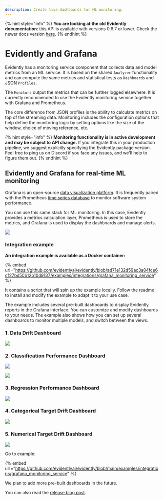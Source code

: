 ```yaml
---
description: Create live dashboards for ML monitoring.
---
```


{% hint style="info" %}
**You are looking at the old Evidently documentation**: this API is available with versions 0.6.7 or lower. Check the newer docs version [here](https://docs.evidentlyai.com/introduction).
{% endhint %}

# Evidently and Grafana

Evidently has a monitoring service component that collects data and model metrics from an ML service. It is based on the shared `Analyzer` functionality and can compute the same metrics and statistical tests as `Dashboards` and JSON `Profiles`.

The `Monitors` output the metrics that can be further logged elsewhere. It is currently recommended to use the Evidently monitoring service together with Grafana and Prometheus.

The core difference from JSON profiles is the ability to calculate metrics on top of the streaming data. Monitoring includes the configuration options that help define the monitoring logic by setting options like the size of the window, choice of moving reference, etc.

{% hint style="info" %}
**Monitoring functionality is in active development and may be subject to API change.** If you integrate this in your production pipeline, we suggest explicitly specifying the Evidently package version. Feel free to ping us on Discord if you face any issues, and we'll help to figure them out.
{% endhint %}

## Evidently and Grafana for real-time ML monitoring

Grafana is an open-source [data visualization platform](https://github.com/grafana/grafana). It is frequently paired with the Prometheus [time series database](https://github.com/prometheus/prometheus) to monitor software system performance.

You can use this same stack for ML monitoring. In this case, Evidently provides a metrics calculation layer, Prometheus is used to store the metrics, and Grafana is used to display the dashboards and manage alerts.

![](../.gitbook/assets/202201\_evidently\_grafana\_service.png)

### Integration example

**An integration example is available as a Docker container:**

{% embed url="https://github.com/evidentlyai/evidently/blob/ad71e132d59ac3a84fce6cf27bd50b12b10d9137/examples/integrations/grafana_monitoring_service" %}

It contains a script that will spin up the example locally. Follow the readme to install and modify the example to adapt it to your use case.

The example includes several pre-built dashboards to display Evidently reports in the Grafana interface. You can customize and modify dashboards to your needs. The example also shows how you can set up several dashboards to monitor multiple models, and switch between the views.

### 1. Data Drift Dashboard

![](../.gitbook/assets/main/evidently\_monitoring\_main.png)

### 2. Classification Performance Dashboard

![](../.gitbook/assets/grafana\_classification\_0-min.png)

![](../.gitbook/assets/grafana\_classification\_2-min.png)

### 3. Regression Performance Dashboard

![](../.gitbook/assets/grafana\_regression\_1-min.png)

### 4. Categorical Target Drift Dashboard

![](../.gitbook/assets/grafana\_cat\_target\_1-min.png)

### 5. Numerical Target Drift Dashboard

![](../.gitbook/assets/grafana\_num\_target\_1-min.png)

Go to example:

{% embed url="https://github.com/evidentlyai/evidently/blob/main/examples/integrations/grafana_monitoring_service" %}

We plan to add more pre-built dashboards in the future.

You can also read the [release blog post](https://evidentlyai.com/blog/evidently-and-grafana-ml-monitoring-live-dashboards).
